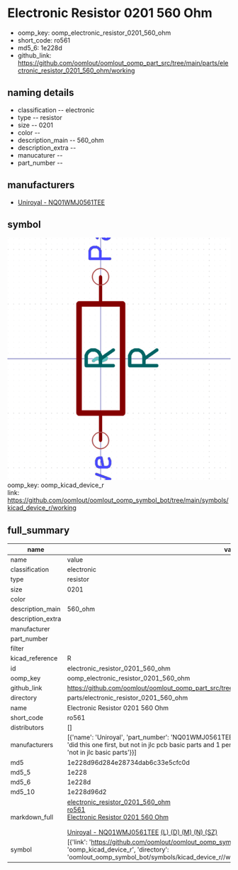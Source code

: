 # Electronic Resistor 0201 560 Ohm

  
* oomp_key: oomp_electronic_resistor_0201_560_ohm 
* short_code: ro561
* md5_6: 1e228d  
* github_link: https://github.com/oomlout/oomlout_oomp_part_src/tree/main/parts/electronic_resistor_0201_560_ohm/working  
## naming details
* classification -- electronic
* type -- resistor
* size -- 0201
* color -- 
* description_main -- 560_ohm
* description_extra -- 
* manucaturer -- 
* part_number -- 


## manufacturers
* [Uniroyal - NQ01WMJ0561TEE]()  

## symbol

![](symbol/0/working/working_600.png)  
oomp_key: oomp_kicad_device_r  
link: https://github.com/oomlout/oomlout_oomp_symbol_bot/tree/main/symbols/kicad_device_r/working  


## full_summary
| name | value | 
| --- | --- | 
| name | value | 
| classification | electronic | 
| type | resistor | 
| size | 0201 | 
| color |  | 
| description_main | 560_ohm | 
| description_extra |  | 
| manufacturer |  | 
| part_number |  | 
| filter |  | 
| kicad_reference | R | 
| id | electronic_resistor_0201_560_ohm | 
| oomp_key | oomp_electronic_resistor_0201_560_ohm | 
| github_link | https://github.com/oomlout/oomlout_oomp_part_src/tree/main/parts/electronic_resistor_0201_560_ohm/working | 
| directory | parts/electronic_resistor_0201_560_ohm | 
| name | Electronic Resistor 0201 560 Ohm | 
| short_code | ro561 | 
| distributors | [] | 
| manufacturers | [{'name': 'Uniroyal', 'part_number': 'NQ01WMJ0561TEE', 'link': '', 'id': 'manufacturer_uniroyal', 'note': {'reason': 'did this one first, but not in jlc pcb basic parts and 1 percent are and they are the same price', 'reason_short': 'not in jlc basic parts'}}] | 
| md5 | 1e228d96d284e28734dab6c33e5cfc0d | 
| md5_5 | 1e228 | 
| md5_6 | 1e228d | 
| md5_10 | 1e228d96d2 | 
| markdown_full | [electronic_resistor_0201_560_ohm](https://github.com/oomlout/oomlout_oomp_part_src/tree/main/parts/electronic_resistor_0201_560_ohm/working)<br>[ro561](https://github.com/oomlout/oomlout_oomp_part_src/tree/main/parts/electronic_resistor_0201_560_ohm/working)<br>[Electronic Resistor 0201 560 Ohm](https://github.com/oomlout/oomlout_oomp_part_src/tree/main/parts/electronic_resistor_0201_560_ohm/working)<br><br>[Uniroyal - NQ01WMJ0561TEE]() [(L)  ](https://www.lcsc.com/search?q=NQ01WMJ0561TEE)[(D)  ](https://www.digikey.com/en/products?keywords=NQ01WMJ0561TEE)[(M)  ](https://www.mouser.com/Search/Refine?Keyword=NQ01WMJ0561TEE)[(N)  ](https://www.newark.com/search?st=NQ01WMJ0561TEE)[(SZ)  ](https://so.szlcsc.com/global.html?k=NQ01WMJ0561TEE)<br> | 
| symbol | [{'link': 'https://github.com/oomlout/oomlout_oomp_symbol_bot/tree/main/symbols/kicad_device_r', 'oomp_key': 'oomp_kicad_device_r', 'directory': 'oomlout_oomp_symbol_bot/symbols/kicad_device_r//working/working.kicad_sym'}] | 
